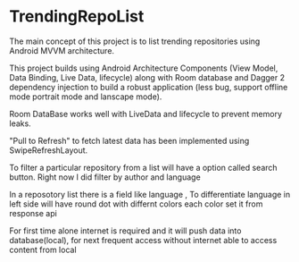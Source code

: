 # TrendingRepoList
The main concept of this project is to list trending repositories using Android MVVM architecture. 

This project builds using Android Architecture Components (View Model, Data Binding, Live Data, lifecycle) along with Room database and Dagger 2 dependency injection to build a robust application (less bug, support offline mode portrait mode and lanscape mode).

Room DataBase works well with LiveData and lifecycle to prevent memory leaks.

"Pull to Refresh" to fetch latest data has been implemented using SwipeRefreshLayout.

To filter a particular repository from a list will have a option called search button. Right now I did filter by author and language 

In a reposotory list there is a field like language , To differentiate language in left side will have round dot with differnt colors each color set it from response api

For first time alone internet is required and it will push data into database(local), for next frequent access without internet able to access content from local
